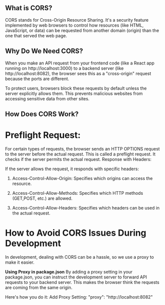 ## What is CORS?
CORS stands for Cross-Origin Resource Sharing. It's a security feature
implemented by web browsers to control how resources (like HTML,
JavaScript, or data) can be requested from another domain (origin)
than the one that served the web page.

## Why Do We Need CORS?
When you make an API request from your frontend code (like a React
app running on http://localhost:3000) to a backend server (like
http://localhost:8082), the browser sees this as a "cross-origin"
request because the ports are different.

To protect users, browsers block these requests by default unless the
server explicitly allows them. This prevents malicious websites from
accessing sensitive data from other sites.

## How Does CORS Work?

# Preflight Request:
For certain types of requests, the browser sends an HTTP OPTIONS
request to the server before the actual request. This is called a
preflight request. It checks if the server permits the actual request.
Response with Headers:

If the server allows the request, it responds with specific headers:
1. Access-Control-Allow-Origin: 
Specifies which origins can access the resource.

2. Access-Control-Allow-Methods: 
Specifies which HTTP methods (GET,POST, etc.) are allowed.

3. Access-Control-Allow-Headers: 
Specifies which headers can be used in the actual request.

# How to Avoid CORS Issues During Development
In development, dealing with CORS can be a hassle, so we use a proxy
to make it easier.

**Using Proxy in package.json**
By adding a proxy setting in your package.json, you can instruct the
development server to forward API requests to your backend server.
This makes the browser think the requests are coming from the same
origin.

Here's how you do it:
Add Proxy Setting:
"proxy": "http://localhost:8082"